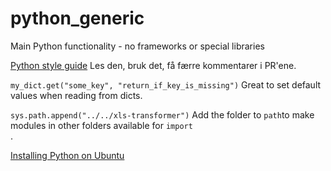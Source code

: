 # python_generic
Main Python functionality - no frameworks or special libraries


[Python style guide](https://www.python.org/dev/peps/pep-0008/) Les den, bruk det, få færre kommentarer i PR'ene.<br/>

`my_dict.get("some_key", "return_if_key_is_missing")`  Great to set default values when reading from dicts.<br/>


`sys.path.append("../../xls-transformer")` Add the folder to `path`to make modules in other folders available for `import`<br/>.







[Installing Python on Ubuntu](http://ubuntuhandbook.org/index.php/2020/10/python-3-9-0-released-install-ppa-ubuntu/)<br/>
